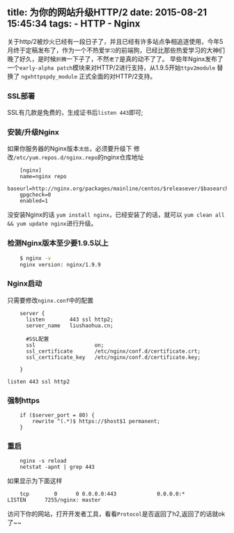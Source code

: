 title: 为你的网站升级HTTP/2
date: 2015-08-21 15:45:34
tags:
	- HTTP
	- Nginx
---
关于http/2被炒火已经有一段日子了，并且已经有许多站点争相追逐使用，今年5月终于定稿发布了，作为一个不热爱`学习`的前端狗，已经比那些热爱学习的大神们晚了好久，是时候`折腾`一下子了，不然`老了`是真的动不了了。
早些年Nginx发布了一个`early-alpha patch`模块来对HTTP/2进行支持，从1.9.5开始`ttpv2module` 替换了 `ngxhttpspdy_module` 正式全面的对HTTP/2支持。
<!-- more -->
### SSL部署
SSL有几款是免费的，生成证书后`listen 443`即可;
### 安装/升级Nginx
如果你服务器的Nginx版本`太低`，必须要升级下
修改`/etc/yum.repos.d/nginx.repo`的nginx仓库地址
```nginx
	[nginx]
	name=nginx repo  
	baseurl=http://nginx.org/packages/mainline/centos/$releasever/$basearch/  
	gpgcheck=0  
	enabled=1
```
没安装Nginx的话 `yum install nginx`，已经安装了的话，就可以 `yum clean all && yum update nginx`进行升级。
### 检测Nginx版本至少要1.9.5以上
```bash
	$ nginx -v
	nginx version: nginx/1.9.9 
```
### Nginx启动
只需要修改`nginx.conf`中的配置
```nginx
	server {  
	  listen        443 ssl http2; 
	  server_name   liushaohua.cn;

	  #SSL配置
	  ssl                   on;
	  ssl_certificate       /etc/nginx/conf.d/certificate.crt;
	  ssl_certificate_key   /etc/nginx/conf.d/certificate.key;

	}
```
`listen 443 ssl http2`
### 强制https
```nginx
	if ($server_port = 80) {
		rewrite ^(.*)$ https://$host$1 permanent;
	}
```
### 重启
```nginx
	nginx -s reload
	netstat -apnt | grep 443
```
如果显示为下面这样
```nginx
	tcp        0      0 0.0.0.0:443             0.0.0.0:*               LISTEN      7255/nginx: master
```
访问下你的网站，打开开发者工具，看看`Protocol`是否返回了h2,返回了的话就ok了~~











